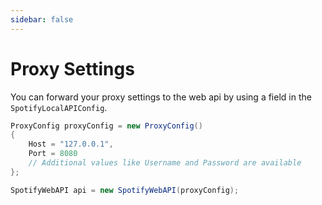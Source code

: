 ```yaml
---
sidebar: false
---
```


# Proxy Settings

You can forward your proxy settings to the web api by using a field in the `SpotifyLocalAPIConfig`.

```csharp
ProxyConfig proxyConfig = new ProxyConfig()
{
    Host = "127.0.0.1",
    Port = 8080
    // Additional values like Username and Password are available
};

SpotifyWebAPI api = new SpotifyWebAPI(proxyConfig);
```
